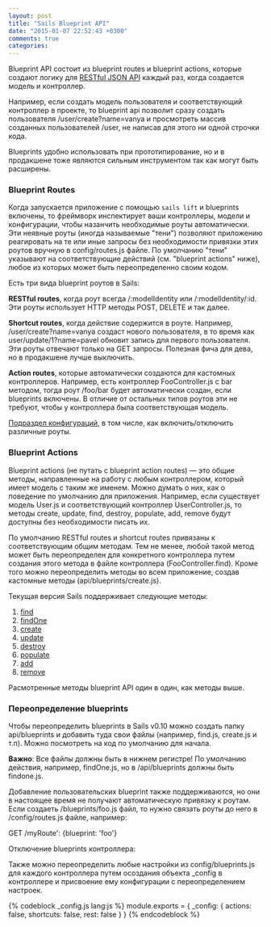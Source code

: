 ```yaml
---
layout: post
title: "Sails Blueprint API"
date: "2015-01-07 22:52:43 +0300"
comments: true
categories:
---
```


Blueprint API состоит из blueprint routes и blueprint actions, которые создают логику для [RESTful JSON API](https://ru.wikipedia.org/wiki/REST) каждый раз, когда создается модель и контроллер.

Например, если создать модель пользователя и соответствующий контроллер в проекте, то blueprint api позволит сразу создать пользователя /user/create?name=vanya и просмотреть массив созданных пользователей /user, не написав для этого ни одной строчки кода.

Blueprints удобно использовать при прототипирование, но и в продакшене тоже являются сильным инструментом так как могут быть расширены.

<!--more-->

### Blueprint Routes

Когда запускается приложение с помощью `sails lift` и blueprints включены, то фреймворк инспектирует ваши контроллеры, модели и конфигурации, чтобы назанчить необходимые роуты автоматически. Эти неявные роуты (иногда называемые "тени") позволяют приложению реагировать на те или иные запросы без необходимости привязки этих роутов вручную в сonfig/routes.js файле. По умолчанию "тени" указывают на соответствующие действий (см. "blueprint actions" ниже), любое из которых может быть переопределенно своим кодом.

Есть три вида blueprint роутов в Sails:

**RESTful routes**, когда роут всегда /:modelIdentity или /:modelIdentity/:id. Эти роуты использует HTTP методы POST, DELETE и так далее.

**Shortcut routes**, когда действие содержится в роуте. Например, /user/create?name=vanya создаст нового пользователя, в то время как user/update/1?name=pavel обновит запись для первого пользователя. Эти роуты отвечают только на GET запросы. Полезная фича для дева, но в продакшене лучше выключить.

**Action routes**, которые автоматически создаются для кастомных контроллеров. Например, есть контроллер FooController.js с bar методом, тогда роут /foo/bar будет автоматически создан, если blueprints включены. В отличие от остальных типов роутов эти не требуют, чтобы у контроллера была соответствующая модель.

[Подраздел конфигураций](http://sailsjs.org/#/documentation/reference/sails.config/sails.config.blueprints.html), в том числе, как включить/отключить различные роуты.

### Blueprint Actions

Blueprint actions (не путать с blueprint action routes) — это общие методы, направленные на работу с любым контроллером, который имеет модель с таким же именем. Можно думать о них, как о поведение по умолчанию для приложения. Например, если существует модель User.js и соответствующий контроллер UserController.js, то методы create, update, find, destroy, populate, add, remove будут доступны без необходимости писать их.

По умолчанию RESTful routes и shortcut routes привязаны к соответствующим общим методам. Тем не менее, любой такой метод может быть переопределен для конкретного контроллера путем создания этого метода в файле контроллера (FooController.find). Кроме того можно переопределить методы во всем приложение, создав кастомные методы (api/blueprints/create.js).

Текущая версия Sails поддерживает следующие методы:

1. [find](http://sailsjs.org/#/documentation/reference/blueprint-api/Find.html)
2. [findOne](http://sailsjs.org/#/documentation/reference/blueprint-api/FindOne.html)
3. [create](http://sailsjs.org/#/documentation/reference/blueprint-api/Create.html)
4. [update](http://sailsjs.org/#/documentation/reference/blueprint-api/Update.html)
5. [destroy](http://sailsjs.org/#/documentation/reference/blueprint-api/Destroy.html)
6. [populate](http://sailsjs.org/#/documentation/reference/blueprint-api/Populate.html)
7. [add](http://sailsjs.org/#/documentation/reference/blueprint-api/Add.html)
8. [remove](http://sailsjs.org/#/documentation/reference/blueprint-api/Remove.html)

Расмотренные методы blueprint API один в один, как методы выше.

### Переопределение blueprints

Чтобы переопределить blueprints в Sails v0.10 можно создать папку api/blueprints и добавить туда свои файлы (например, find.js, create.js и т.п). Можно посмотреть на код по умолчанию для начала.

**Важно**: Все файлы должны быть в нижнем регистре! По умолчанию действия, например, findOne.js, но в /api/blueprints должны быть findone.js.

Добавление пользовательских blueprint также поддерживаются, но они в настоящее время не получают автоматическую привязку к роутам. Если создаеть /blueprints/foo.js файл, то нужно связать роуты до него в /config/routes.js файле, например:

GET /myRoute': {blueprint: 'foo'}

Отключение blueprints контроллера:

Также можно переопределить любые настройки из config/blueprints.js для каждого контроллера путем осоздания объекта \_config в контроллере и присвоение ему конфигурации с переопределением настроек.

{% codeblock _config.js lang:js %}
module.exports = {
  _config: {
    actions: false,
    shortcuts: false,
    rest: false
  }
}
{% endcodeblock %}
